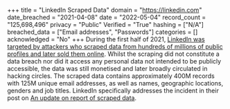 +++
title = "LinkedIn Scraped Data"
domain = "https://linkedin.com"
date_breached = "2021-04-08"
date = "2022-05-04"
record_count = "125,698,496"
privacy = "Public"
Verified = "True"
hashing = ["N/A"]
breached_data = ["Email addresses", "Passwords"]
categories = []
acknowledged = "No"
+++
During the first half of 2021, <a href="https://www.businessinsider.com.au/linkedin-data-scraped-500-million-users-for-sale-online-2021-4" target="_blank" rel="noopener">LinkedIn was targeted by attackers who scraped data from hundreds of millions of public profiles and later sold them online</a>. Whilst the scraping did not constitute a data breach nor did it access any personal data not intended to be publicly accessible, the data was still monetised and later broadly circulated in hacking circles. The scraped data contains approximately 400M records with 125M unique email addresses, as well as names, geographic locations, genders and job titles. LinkedIn specifically addresses the incident in their post on <a href="https://news.linkedin.com/2021/june/an-update-from-linkedin" target="_blank" rel="noopener">An update on report of scraped data</a>.
